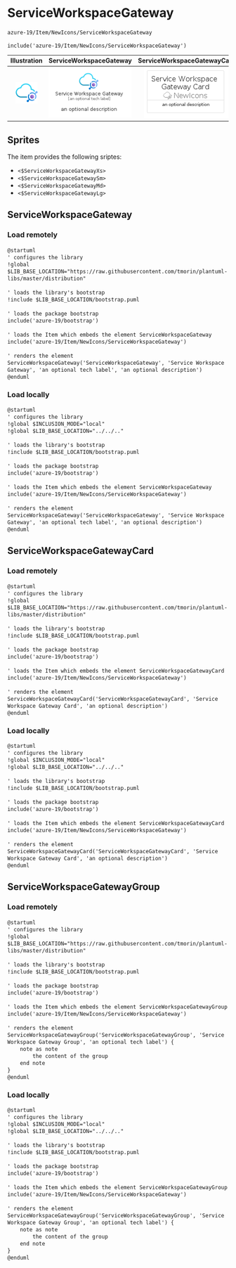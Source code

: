 # ServiceWorkspaceGateway


```text
azure-19/Item/NewIcons/ServiceWorkspaceGateway
```

```text
include('azure-19/Item/NewIcons/ServiceWorkspaceGateway')
```



| Illustration | ServiceWorkspaceGateway | ServiceWorkspaceGatewayCard | ServiceWorkspaceGatewayGroup |
| :---: | :---: | :---: | :---: |
| ![illustration for Illustration](../../../azure-19/Item/NewIcons/ServiceWorkspaceGateway.png) | ![illustration for ServiceWorkspaceGateway](../../../azure-19/Item/NewIcons/ServiceWorkspaceGateway.Local.png) | ![illustration for ServiceWorkspaceGatewayCard](../../../azure-19/Item/NewIcons/ServiceWorkspaceGatewayCard.Local.png) | ![illustration for ServiceWorkspaceGatewayGroup](../../../azure-19/Item/NewIcons/ServiceWorkspaceGatewayGroup.Local.png) |



## Sprites
The item provides the following sriptes:

- `<$ServiceWorkspaceGatewayXs>`
- `<$ServiceWorkspaceGatewaySm>`
- `<$ServiceWorkspaceGatewayMd>`
- `<$ServiceWorkspaceGatewayLg>`





## ServiceWorkspaceGateway

### Load remotely
```plantuml
@startuml
' configures the library
!global $LIB_BASE_LOCATION="https://raw.githubusercontent.com/tmorin/plantuml-libs/master/distribution"

' loads the library's bootstrap
!include $LIB_BASE_LOCATION/bootstrap.puml

' loads the package bootstrap
include('azure-19/bootstrap')

' loads the Item which embeds the element ServiceWorkspaceGateway
include('azure-19/Item/NewIcons/ServiceWorkspaceGateway')

' renders the element
ServiceWorkspaceGateway('ServiceWorkspaceGateway', 'Service Workspace Gateway', 'an optional tech label', 'an optional description')
@enduml
```

### Load locally
```plantuml
@startuml
' configures the library
!global $INCLUSION_MODE="local"
!global $LIB_BASE_LOCATION="../../.."

' loads the library's bootstrap
!include $LIB_BASE_LOCATION/bootstrap.puml

' loads the package bootstrap
include('azure-19/bootstrap')

' loads the Item which embeds the element ServiceWorkspaceGateway
include('azure-19/Item/NewIcons/ServiceWorkspaceGateway')

' renders the element
ServiceWorkspaceGateway('ServiceWorkspaceGateway', 'Service Workspace Gateway', 'an optional tech label', 'an optional description')
@enduml
```

## ServiceWorkspaceGatewayCard

### Load remotely
```plantuml
@startuml
' configures the library
!global $LIB_BASE_LOCATION="https://raw.githubusercontent.com/tmorin/plantuml-libs/master/distribution"

' loads the library's bootstrap
!include $LIB_BASE_LOCATION/bootstrap.puml

' loads the package bootstrap
include('azure-19/bootstrap')

' loads the Item which embeds the element ServiceWorkspaceGatewayCard
include('azure-19/Item/NewIcons/ServiceWorkspaceGateway')

' renders the element
ServiceWorkspaceGatewayCard('ServiceWorkspaceGatewayCard', 'Service Workspace Gateway Card', 'an optional description')
@enduml
```

### Load locally
```plantuml
@startuml
' configures the library
!global $INCLUSION_MODE="local"
!global $LIB_BASE_LOCATION="../../.."

' loads the library's bootstrap
!include $LIB_BASE_LOCATION/bootstrap.puml

' loads the package bootstrap
include('azure-19/bootstrap')

' loads the Item which embeds the element ServiceWorkspaceGatewayCard
include('azure-19/Item/NewIcons/ServiceWorkspaceGateway')

' renders the element
ServiceWorkspaceGatewayCard('ServiceWorkspaceGatewayCard', 'Service Workspace Gateway Card', 'an optional description')
@enduml
```

## ServiceWorkspaceGatewayGroup

### Load remotely
```plantuml
@startuml
' configures the library
!global $LIB_BASE_LOCATION="https://raw.githubusercontent.com/tmorin/plantuml-libs/master/distribution"

' loads the library's bootstrap
!include $LIB_BASE_LOCATION/bootstrap.puml

' loads the package bootstrap
include('azure-19/bootstrap')

' loads the Item which embeds the element ServiceWorkspaceGatewayGroup
include('azure-19/Item/NewIcons/ServiceWorkspaceGateway')

' renders the element
ServiceWorkspaceGatewayGroup('ServiceWorkspaceGatewayGroup', 'Service Workspace Gateway Group', 'an optional tech label') {
    note as note
        the content of the group
    end note
}
@enduml
```

### Load locally
```plantuml
@startuml
' configures the library
!global $INCLUSION_MODE="local"
!global $LIB_BASE_LOCATION="../../.."

' loads the library's bootstrap
!include $LIB_BASE_LOCATION/bootstrap.puml

' loads the package bootstrap
include('azure-19/bootstrap')

' loads the Item which embeds the element ServiceWorkspaceGatewayGroup
include('azure-19/Item/NewIcons/ServiceWorkspaceGateway')

' renders the element
ServiceWorkspaceGatewayGroup('ServiceWorkspaceGatewayGroup', 'Service Workspace Gateway Group', 'an optional tech label') {
    note as note
        the content of the group
    end note
}
@enduml
```

